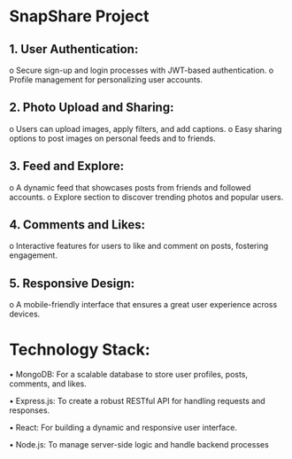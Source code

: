 # SnapShare Project
## 1.	User Authentication:
o	Secure sign-up and login processes with JWT-based authentication.
o	Profile management for personalizing user accounts.
## 2.	Photo Upload and Sharing:
o	Users can upload images, apply filters, and add captions.
o	Easy sharing options to post images on personal feeds and to friends.
## 3.	Feed and Explore:
o	A dynamic feed that showcases posts from friends and followed accounts.
o	Explore section to discover trending photos and popular users.
## 4.	Comments and Likes:
o	Interactive features for users to like and comment on posts, fostering engagement.

## 5.	Responsive Design:
o	A mobile-friendly interface that ensures a great user experience across devices.

# Technology Stack:
•	MongoDB: For a scalable database to store user profiles, posts, comments, and likes.

•	Express.js: To create a robust RESTful API for handling requests and responses.

•	React: For building a dynamic and responsive user interface.

•	Node.js: To manage server-side logic and handle backend processes
